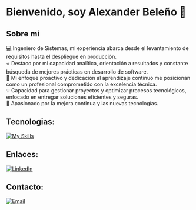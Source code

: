 # Bienvenido, soy Alexander Beleño 👋

## Sobre mi

💻 Ingeniero de Sistemas, mi experiencia abarca desde el levantamiento de requisitos hasta el despliegue en producción.
</br>
⭐ Destaco por mi capacidad analítica, orientación a resultados y constante búsqueda de mejores prácticas en desarrollo de software. 
</br>
📖 Mi enfoque proactivo y dedicación al aprendizaje continuo me posicionan como un profesional comprometido con la excelencia técnica. 
</br>
💡 Capacidad para gestionar proyectos y optimizar procesos tecnológicos, enfocado en entregar soluciones eficientes y seguras. 
</br>
🤖 Apasionado por la mejora continua y las nuevas tecnologías.

## Tecnologias:

[![My Skills](https://skillicons.dev/icons?i=html,css,js,php,laravel,py,flask,fastapi,ts,angular,androidstudio,anaconda,aws,azure,bash,bitbucket,bootstrap,dart,django,docker,dotnet,eclipse,electron,figma,flutter,git,github,gitlab,ai,java,jquery,linux,mongodb,mysql,nginx,nodejs,postgres,redis,sqlite,selenium,tailwind)](https://skillicons.dev)

## Enlaces:
[![LinkedIn](https://img.shields.io/badge/LinkedIn-@AlexanderBeleño-487FCF?style=for-the-badge&logo=LinkedIn&logoColor=white&labelColor=101010)](https://www.linkedin.com/in/alexander-beleño/)

## Contacto:

[![Email](https://img.shields.io/badge/alexanderbeleno16@gmail.com-email-D14836?style=for-the-badge&logo=gmail&logoColor=white&labelColor=101010)](mailto:alexanderbeleno16@gmail.com)
